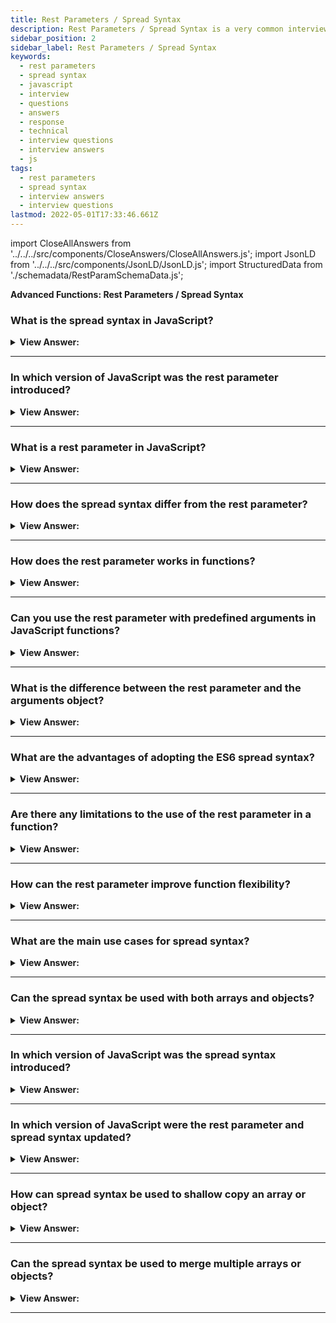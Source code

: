```yaml
---
title: Rest Parameters / Spread Syntax
description: Rest Parameters / Spread Syntax is a very common interview question.
sidebar_position: 2
sidebar_label: Rest Parameters / Spread Syntax
keywords:
  - rest parameters
  - spread syntax
  - javascript
  - interview
  - questions
  - answers
  - response
  - technical
  - interview questions
  - interview answers
  - js
tags:
  - rest parameters
  - spread syntax
  - interview answers
  - interview questions
lastmod: 2022-05-01T17:33:46.661Z
---
```


import CloseAllAnswers from '../../../src/components/CloseAnswers/CloseAllAnswers.js';
import JsonLD from '../../../src/components/JsonLD/JsonLD.js';
import StructuredData from './schemadata/RestParamSchemaData.js';

<JsonLD data={StructuredData} />

<head>
  <title>Rest Parameters and Spread Syntax | JS Frontend Interview</title>
</head>

**Advanced Functions: Rest Parameters / Spread Syntax**

<CloseAllAnswers />

### What is the spread syntax in JavaScript?

<details>
  <summary><strong>View Answer:</strong></summary>
  <div>
  <div><strong>Interview Response:</strong> The spread syntax (...) in JavaScript is used to expand iterable objects into individual elements or key-value pairs. It's useful for array concatenation, cloning, and function argument passing.
  </div>
  </div>
</details>

---

### In which version of JavaScript was the rest parameter introduced?

<details>
  <summary><strong>View Answer:</strong></summary>
  <div>
  <div><strong>Interview Response:</strong> The rest parameter was introduced in ECMAScript 2015, also known as ES6.
  </div>
  </div>
</details>

---

### What is a rest parameter in JavaScript?

<details>
  <summary><strong>View Answer:</strong></summary>
  <div>
  <div><strong>Interview Response:</strong> The rest parameter is a syntax that allows functions to accept any number of arguments, aggregating them into a single array.
  </div>
  </div>
</details>

---

### How does the spread syntax differ from the rest parameter?

<details>
  <summary><strong>View Answer:</strong></summary>
  <div>
  <div><strong>Interview Response:</strong> The spread syntax is the opposite of the rest parameter. The rest parameter collects items into an array, while the spread operator unpacks the collected elements into single elements. Both use the same (...) notation.
</div><br />
  <div><strong className="codeExample">Code Example:</strong><br /><br />

  <div></div>

```js
// The Rest Parameter: You can name it what you want
function myData(...rest) {
  console.log(rest); // ["Marina",24,"Front-End Developer"]
}

myData('Marina', 24, 'Front-End Developer');

// The Spread Syntax:
let myArr = ['Marina', 'Magdy', 'Shafiq'];
let newArr = [...myArr, 'FrontEnd', 24];

console.log(newArr); // ["Marina" , "Magdy" , "Shafiq" , "FrontEnd" , 24 ] ;
```

:::note
If you call a function and send several arguments, you receive them into the rest parameter in the function implementation.
:::

  </div>
  </div>
</details>

---

### How does the rest parameter works in functions?

<details>
  <summary><strong>View Answer:</strong></summary>
  <div>
  <div><strong>Interview Response:</strong> Rest parameter, denoted by three dots (...), gathers remaining function arguments into an array, allowing functions to accept any number of arguments. Simplifies handling variable-length arguments.
</div><br />
  <div><strong>Interview Response:</strong> The rest parameter expands the dynamic capabilities of functions. Functions themselves express an error when there are excessive arguments. The function declaration includes the remaining parameters by using three dots followed by the array's name. The dots mean "gather the remaining parameters into an array". This behavior allows the function to act on several arguments instead of a predefined number or single argument.
</div><br />
  <div><strong className="codeExample">Code Example:</strong> Get the sum of the arguments regardless of the number in the array.<br /><br />

  <div></div>

```js
function sumAll(...args) {
  // args is the name for the array
  let sum = 0;

  for (let arg of args) sum += arg;

  return sum;
}

console.log(sumAll(1)); // 1
console.log(sumAll(1, 2)); // 3
console.log(sumAll(1, 2, 3)); // 6
```

  </div>
  </div>
</details>

---

### Can you use the rest parameter with predefined arguments in JavaScript functions?

<details>
  <summary><strong>View Answer:</strong></summary>
  <div>
  <div><strong>Interview Response:</strong> You can mix predefined parameters with the rest parameters in functions. There is a limit to its use in the form of the order of arguments. Predefined parameters must precede the rest parameter, or it may result in an error. The best way to remember this is to "Rest at the end".
</div><br />
  <div><strong className="codeExample">Code Example:</strong><br /><br />

  <div></div>

```js
function showName(firstName, lastName, ...titles) {
  console.log( firstName + ' ' + lastName ); // Julius Caesar

  // the rest go into titles array
  // i.e. titles = ["Consul", "Imperator"]
  console.log( titles[0] ); // Consul
  console.log( titles[1] ); // Imperator
  console.log( titles.length ); // 2
}

showName("Julius", "Caesar", "Consul", "Imperator");

// The rest parameters must be at the end
function f(arg1, ...rest, arg2) { // arg2 after ...rest ?!
  // error
}
```

  </div>
  </div>
</details>

---

### What is the difference between the rest parameter and the arguments object?

<details>
  <summary><strong>View Answer:</strong></summary>
  <div>
  <div><strong>Interview Response:</strong> The rest parameter produces a genuine array with any leftover arguments, enabling the use of array methods. It must be the final parameter in a function. In contrast, 'arguments' is an array-like object that includes all function arguments but does not support array methods.
</div><br />
  <div><strong>Technical Response:</strong> The rest parameter and the arguments array-like object have similar behaviors. The rest parameter is relatively new compared to arguments. Although arguments are both array-like and iterable, it is not an array. It does not support array methods, so we cannot call arguments.map(...) for example. Also, it always contains all arguments. We cannot capture them partially as we did with the rest parameters. So, when we need these features, then the rest parameters are preferred. Another issue is that arrow functions do not have access to arguments. If we access the argument's object from an arrow function, it takes them from the outer "normal" function. This issue reduces the potency of the arguments object and can lead to bugs in our code.
</div><br />
  <div><strong className="codeExample">Code Example:</strong><br /><br />

  <div></div>

```js
function showName() {
  console.log(arguments.length);
  console.log(arguments[0]);
  console.log(arguments[1]);

  // it is iterable
  // for(let arg of arguments) console.log(arg);
}

// shows: 2, Julius, Caesar
showName('Julius', 'Caesar');

// shows: 1, Ilya, undefined (no second argument)
showName('Ilya');
```

  </div>
  </div>
</details>

---

### What are the advantages of adopting the ES6 spread syntax?

<details>
  <summary><strong>View Answer:</strong></summary>
  <div>
  <div><strong>Interview Response:</strong> The spread syntax simplifies code, makes it more readable, enables easy copying and merging of arrays and objects, and allows flexible handling of function arguments and destructuring assignments.
</div><br />
  <div><strong>Technical Response:</strong> As far as coding in a functional paradigm is concerned, using the spread syntax in ES6 can prove to be heavily beneficial. The spread syntax is easily used to create copies of arrays or objects. Using spread syntax in a program reduces the need to use loops, Object.create, slice, or any library function, which helps reduce code and complexity in your applications.
</div><br />
  <div><strong className="codeExample">Code Example:</strong><br /><br />

  <div></div>

```js
let arr = [3, 5, 1];

console.log(Math.max(...arr)); // 5 (spread turns array into a list of arguments)

// We also can pass multiple iterables this way:
let arr1 = [1, -2, 3, 4];
let arr2 = [8, 3, -8, 1];

console.log(Math.max(...arr1, ...arr2)); // 8

// We can even combine the spread syntax with normal values:
let arr1 = [1, -2, 3, 4];
let arr2 = [8, 3, -8, 1];

console.log(Math.max(1, ...arr1, 2, ...arr2, 25)); // 25

// Also, the spread syntax can be used to merge arrays:
let arr = [3, 5, 1];
let arr2 = [8, 9, 15];

let merged = [0, ...arr, 2, ...arr2];

console.log(merged); // 0,3,5,1,2,8,9,15 (0, then arr, then 2, then arr2)

// here we use the spread syntax to turn the string into an array of characters:
let str = 'Hello';

console.log([...str]); // H,e,l,l,o
```

  </div>
  </div>
</details>

---

### Are there any limitations to the use of the rest parameter in a function?

<details>
  <summary><strong>View Answer:</strong></summary>
  <div>
  <div><strong>Interview Response:</strong> The rest parameter must be the last parameter in a function, and a function can have only one rest parameter.</div><br />
  <div><strong className="codeExample">Code Example:</strong><br /><br />

  <div></div>

```js
function example(a, ...b, c) {
  // This will throw a SyntaxError.
}

let obj = { ...a }; // This is spread syntax used in an object literal, not a rest parameter.

function example(...args) {
  // "args" is an array containing all passed arguments.
}
```

  </div>
  </div>
</details>

---

### How can the rest parameter improve function flexibility?

<details>
  <summary><strong>View Answer:</strong></summary>
  <div>
  <div><strong>Interview Response:</strong> The rest parameter allows a function to accept an indefinite number of arguments, making it more flexible and adaptable to different use cases. It can also make the code shorter and easier to read by eliminating the need for explicit argument handling.
  </div>
  </div>
</details>

---

### What are the main use cases for spread syntax?

<details>
  <summary><strong>View Answer:</strong></summary>
  <div>
  <div><strong>Interview Response:</strong>The spread syntax is commonly used to spread arrays and objects as arguments for functions, concatenate arrays, copy arrays and objects (shallow copy), and create new arrays/objects with modified properties or elements.</div><br />
  <div><strong className="codeExample">Code Example:</strong><br /><br />

  <div></div>

```javascript

// 1. Copying arrays or objects:

let arr = [1, 2, 3];
let arrCopy = [...arr]; // [1, 2, 3]

let obj = { a: 1, b: 2 };
let objCopy = { ...obj }; // { a: 1, b: 2 }

// 2. Merging multiple arrays or objects:

let arr1 = [1, 2, 3];
let arr2 = [4, 5, 6];
let mergedArr = [...arr1, ...arr2]; // [1, 2, 3, 4, 5, 6]

let obj1 = { a: 1, b: 2 };
let obj2 = { c: 3, d: 4 };
let mergedObj = { ...obj1, ...obj2 }; // { a: 1, b: 2, c: 3, d: 4 }

// 3. Destructuring arrays and objects:

let arr = [1, 2, 3];
let [first, ...rest] = arr; // first: 1, rest: [2, 3]

let obj = { a: 1, b: 2, c: 3 };
let { a, ...remaining } = obj; // a: 1, remaining: { b: 2, c: 3 }

// 4. Spreading arguments in function calls:

function add(a, b, c) {
  return a + b + c;
}
let numbers = [1, 2, 3];
let sum = add(...numbers); // 6
```

  </div>
  </div>
</details>

---

### Can the spread syntax be used with both arrays and objects?

<details>
  <summary><strong>View Answer:</strong></summary>
  <div>
  <div><strong>Interview Response:</strong> Yes, the spread syntax can be used with both arrays and objects in JavaScript, enabling array/object cloning, merging, and destructuring.</div><br />
  <div><strong className="codeExample">Code Example:</strong><br /><br />

  <div></div>

```javascript

// For arrays:

let arr1 = [1, 2, 3];
let arr2 = [...arr1, 4, 5]; // arr2: [1, 2, 3, 4, 5]

// For objects:

let obj1 = {a: 1, b: 2};
let obj2 = {...obj1, c: 3}; // obj2: {a: 1, b: 2, c: 3}
```

<p>In both cases, the spread syntax (`...`) is used to expand the elements (in arrays) or properties (in objects) into the new array or object.</p>

  </div>
  </div>
</details>

---

### In which version of JavaScript was the spread syntax introduced?

<details>
  <summary><strong>View Answer:</strong></summary>
  <div>
  <div><strong>Interview Response:</strong> The spread syntax was introduced in ECMAScript 6 (ES6), also known as ECMAScript 2015, which is a version of JavaScript released in 2015.
  </div>
  </div>
</details>

---

### In which version of JavaScript were the rest parameter and spread syntax updated?

<details>
  <summary><strong>View Answer:</strong></summary>
  <div>
  <div><strong>Interview Response:</strong> In ES9 (ECMAScript 2018), both the spread syntax and the rest parameter were updated to allow them to be used with objects as well as arrays, providing more flexibility for handling object properties as well as array elements.
  </div>
  </div>
</details>

---

### How can spread syntax be used to shallow copy an array or object?

<details>
  <summary><strong>View Answer:</strong></summary>
  <div>
  <div><strong>Interview Response:</strong> To create a shallow copy of an array using spread syntax, use `let copiedArray = [...originalArray];`. For an object, use `let copiedObject = &#123;...originalObject&#125;;`. These create new arrays/objects with the same first-level elements/properties.</div><br />
  <div><strong className="codeExample">Code Example:</strong><br /><br />

  <div></div>

```js
// For an array:
let originalArray = [1, 2, 3];
let copiedArray = [...originalArray];
console.log(copiedArray); // [1, 2, 3]

// For an object:
let originalObject = { a: 1, b: 2, c: 3 };
let copiedObject = {...originalObject};
console.log(copiedObject); // { a: 1, b: 2, c: 3 }
```

  </div>
  </div>
</details>

---

### Can the spread syntax be used to merge multiple arrays or objects?

<details>
  <summary><strong>View Answer:</strong></summary>
  <div>
  <div><strong>Interview Response:</strong> Yes, the spread syntax can be used to merge multiple arrays or objects by spreading their elements or properties into a new array or object, respectively.
  </div><br />
  <div><strong className="codeExample">Code Example:</strong><br /><br />

  <div></div>

```js
// For merging arrays:
let array1 = [1, 2, 3];
let array2 = [4, 5, 6];
let mergedArray = [...array1, ...array2];
console.log(mergedArray); // [1, 2, 3, 4, 5, 6]


// For merging objects:
let object1 = {a: 1, b: 2};
let object2 = {c: 3, d: 4};
let mergedObject = {...object1, ...object2};
console.log(mergedObject); // {a: 1, b: 2, c: 3, d: 4}
```

  </div>
  </div>
</details>

---

